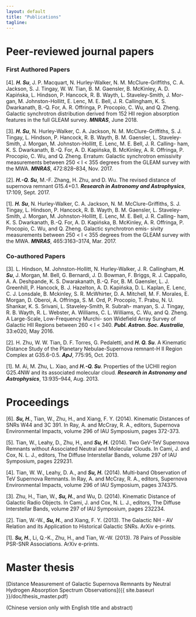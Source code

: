 ```yaml
---                               
layout: default
title: "Publications"
tagline: 
---
```


# Peer-reviewed journal papers
### First Authored Papers
[4]. ***H. Su***, J. P. Macquart, N. Hurley-Walker, N. M. McClure-Griffiths, C. A. Jackson, S. J. Tingay, W. W. Tian, B. M. Gaensler, B. McKinley, A. D. Kapińska, L. Hindson, P. Hancock, R. B. Wayth, L. Staveley-Smith, J. Mor- gan, M. Johnston-Hollitt, E. Lenc, M. E. Bell, J. R. Callingham, K. S. Dwarkanath, B.-Q. For, A. R. Offringa, P. Procopio, C. Wu, and Q. Zheng. Galactic synchrotron distribution derived from 152 HII region absorption features in the full GLEAM survey. ***MNRAS***, June 2018.

[3]. ***H. Su***, N. Hurley-Walker, C. A. Jackson, N. M. McClure-Griffiths, S. J. Tingay, L. Hindson, P. Hancock, R. B. Wayth, B. M. Gaensler, L. Staveley- Smith, J. Morgan, M. Johnston-Hollitt, E. Lenc, M. E. Bell, J. R. Calling- ham, K. S. Dwarkanath, B.-Q. For, A. D. Kapińska, B. McKinley, A. R. Offringa, P. Procopio, C. Wu, and Q. Zheng. Erratum: Galactic synchrotron emissivity measurements between 250 < l < 355 degrees from the GLEAM survey with the MWA. ***MNRAS***, 472:828–834, Nov. 2017.

[2]. ***H.-Q. Su***, M.-F. Zhang, H. Zhu, and D. Wu. The revised distance of supernova remnant G15.4+0.1. ***Research in Astronomy and Astrophysics***, 17:109, Sept. 2017.

[1]. ***H. Su***, N. Hurley-Walker, C. A. Jackson, N. M. McClure-Griffiths, S. J. Tingay, L. Hindson, P. Hancock, R. B. Wayth, B. M. Gaensler, L. Staveley- Smith, J. Morgan, M. Johnston-Hollitt, E. Lenc, M. E. Bell, J. R. Calling- ham, K. S. Dwarkanath, B.-Q. For, A. D. Kapińska, B. McKinley, A. R. Offringa, P. Procopio, C. Wu, and Q. Zheng. Galactic synchrotron emis- sivity measurements between 250 < l < 355 degrees from the GLEAM survey with the MWA. ***MNRAS***, 465:3163–3174, Mar. 2017.

### Co-authored Papers

[3]. L. Hindson, M. Johnston-Hollitt, N. Hurley-Walker, J. R. Callingham, ***H. Su***, J. Morgan, M. Bell, G. Bernardi, J. D. Bowman, F. Briggs, R. J. Cappallo, A. A. Deshpande, K. S. Dwarakanath, B.-Q. For, B. M. Gaensler, L. J. Greenhill, P. Hancock, B. J. Hazelton, A. D. Kapińska, D. L. Kaplan, E. Lenc, C. J. Lonsdale, B. Mckinley, S. R. McWhirter, D. A. Mitchell, M. F. Morales, E. Morgan, D. Oberoi, A. Offringa, S. M. Ord, P. Procopio, T. Prabu, N. U. Shankar, K. S. Srivani, L. Staveley-Smith, R. Subrah- manyan, S. J. Tingay, R. B. Wayth, R. L. Webster, A. Williams, C. L. Williams, C. Wu, and Q. Zheng. A Large-Scale, Low-Frequency Murchi- son Widefield Array Survey of Galactic HII Regions between 260 < l < 340. ***Publ. Astron. Soc. Australia***, 33:e020, May 2016.

[2]. H. Zhu, W. W. Tian, D. F. Torres, G. Pedaletti, and ***H. Q. Su***. A Kinematic Distance Study of the Planetary Nebulae-Supernova remnant-H II Region Complex at G35.6-0.5. ***ApJ***, 775:95, Oct. 2013.

[1]. M. Ai, M. Zhu, L. Xiao, and ***H.-Q. Su***. Properties of the UCHII region G25.4NW and its associated molecular cloud. ***Research in Astronomy and Astrophysics***, 13:935–944, Aug. 2013.

# Proceedings

[6]. ***Su, H.***, Tian, W., Zhu, H., and Xiang, F. Y. (2014). Kinematic Distances of SNRs W44 and 3C 391. In Ray, A. and McCray, R. A., editors, Supernova Environmental Impacts, volume 296 of IAU Symposium, pages 372-373.

[5]. Tian, W., Leahy, D., Zhu, H., and ***Su, H.*** (2014). Two GeV-TeV Supernova Remnants without Associated Neutral and Molecular Clouds. In Cami, J. and Cox, N. L. J., editors, The Diffuse Interstellar Bands, volume 297 of IAU Symposium, pages 229231.

[4]. Tian, W. W., Leahy, D. A., and ***Su, H.*** (2014). Multi-band Observation of TeV Supernova Remnants. In Ray, A. and McCray, R. A., editors, Supernova Environmental Impacts, volume 296 of IAU Symposium, pages 374375.

[3]. Zhu, H., Tian, W., ***Su, H.***, and Wu, D. (2014). Kinematic Distance of Galactic Radio Objects. In Cami, J. and Cox, N. L. J., editors, The Diffuse Interstellar Bands, volume 297 of IAU Symposium, pages 232234.

[2]. Tian, W.-W., ***Su, H.***, and Xiang, F. Y. (2013). The Galactic NH - AV Relation and its Application to Historical Galactic SNRs. ArXiv e-prints.

[1]. ***Su, H.***, Li, Q.-K., Zhu, H., and Tian, W.-W. (2013). 78 Pairs of Possible PSR-SNR Associations. ArXiv e-prints.


# Master thesis

[Distance Measurement of Galactic Supernova Remnants by Neutral Hydrogen Absorption Spectrum Observations]({{ site.baseurl }}/doc/thesis_master.pdf)

(Chinese version only with English title and abstract)
